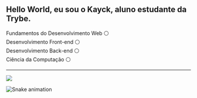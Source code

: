 ## Hello World, eu sou o Kayck, aluno estudante da Trybe.

<div>
Fundamentos do Desenvolvimento Web ⚪ <br>
Desenvolvimento Front-end ⚪ <br>
Desenvolvimento Back-end ⚪ <br>
Ciência da Computação ⚪ <br>
</div>
<hr>
<a href="https://www.linkedin.com/in/kayck-hirt/" target="_blank"><img src="https://img.shields.io/badge/-LinkedIn-%230077B5?style=for-the-badge&logo=linkedin&logoColor=white" target="_blank"></a>




















![Snake animation](https://github.com/kayckhirt/kayckhirt/blob/output/github-contribution-grid-snake.svg)
